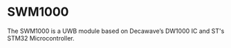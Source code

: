 # SWM1000
The SWM1000 is a UWB module based on Decawave’s DW1000 IC and ST's STM32 Microcontroller.
